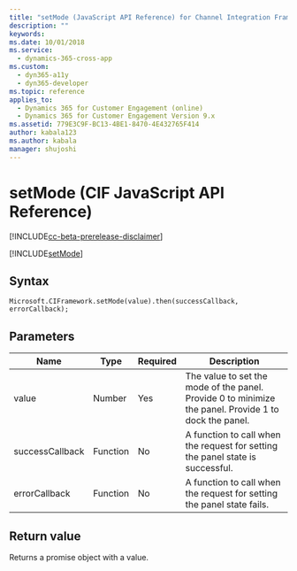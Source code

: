 ```yaml
---
title: "setMode (JavaScript API Reference) for Channel Integration Framework (CIF) in Dynamics 365 for Customer Engagement | Microsoft Docs"
description: ""
keywords: 
ms.date: 10/01/2018
ms.service:
  - dynamics-365-cross-app
ms.custom:
  - dyn365-a11y
  - dyn365-developer
ms.topic: reference
applies_to:
  - Dynamics 365 for Customer Engagement (online)
  - Dynamics 365 for Customer Engagement Version 9.x
ms.assetid: 779E3C9F-BC13-4BE1-8470-4E432765F414
author: kabala123
ms.author: kabala
manager: shujoshi
---
```


# setMode (CIF JavaScript API Reference)

[!INCLUDE[cc-beta-prerelease-disclaimer](../../../../includes/cc-beta-prerelease-disclaimer.md)] 

[!INCLUDE[setMode](includes/setMode-description.md)]

## Syntax

`Microsoft.CIFramework.setMode(value).then(successCallback, errorCallback);`

## Parameters

| Name            | Type     | Required | Description |
|-----------------|----------|----------|-------------|
| value           | Number   | Yes      | The value to set the mode of the panel. Provide 0 to minimize the panel. Provide 1 to dock the panel. |
| successCallback | Function | No       | A function to call when the request for setting the panel state is successful.                     |
| errorCallback   | Function | No       | A function to call when the request for setting the panel state fails.                             |

## Return value

Returns a promise object with a value.